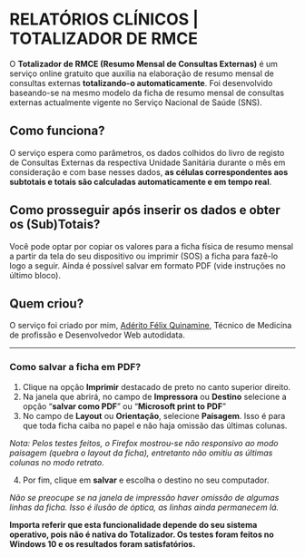 # RELATÓRIOS CLÍNICOS | TOTALIZADOR DE RMCE

O **Totalizador de RMCE (Resumo Mensal de Consultas Externas)** é um serviço online gratuito que auxilia na elaboração de resumo mensal de consultas externas **totalizando-o automaticamente**. Foi desenvolvido baseando-se na mesmo modelo da ficha de resumo mensal de consultas externas actualmente vigente no Serviço Nacional de Saúde (SNS).

## Como funciona?

O serviço espera como parâmetros, os dados colhidos do  livro de registo de Consultas Externas da  respectiva Unidade Sanitária durante o mês em consideração e com base nesses dados, **as células correspondentes aos subtotais e totais são calculadas automaticamente e em tempo real**.

## Como prosseguir após inserir os dados e obter os (Sub)Totais?

Você pode optar por copiar os valores para a ficha física de resumo mensal a partir da tela do seu dispositivo ou imprimir (SOS) a ficha para fazê-lo logo a seguir. Ainda é possível salvar em formato PDF (vide instruções no último bloco).

## Quem criou?
O serviço foi criado por mim, [Adérito Félix Quinamine](https://quinamine.github.io/abordagem-pediatrica/paginas/sobremim.html), Técnico de Medicina de profissão e Desenvolvedor Web autodidata.

---

### Como salvar a ficha em PDF?

1. Clique na opção **Imprimir** destacado de preto no canto superior direito.
2. Na janela que abrirá, no campo de **Impressora** ou **Destino** selecione a opção “**salvar como PDF**” ou “**Microsoft print to PDF**”
3. No campo de **Layout** ou **Orientação**, selecione **Paisagem**. Isso é para que toda ficha caiba no papel e não haja omissão das últimas colunas.

 _Nota: Pelos testes feitos, o Firefox mostrou-se não responsivo ao modo paisagem (quebra o layout da ficha), entretanto não omitiu as últimas colunas no modo retrato._

4. Por fim, clique em **salvar** e escolha o destino no seu computador.

_Não se preocupe se na janela de impressão haver omissão de algumas linhas da ficha. Isso é ilusão de óptica, as linhas ainda permanecem lá._

**Importa referir que esta funcionalidade  depende do seu sistema operativo, pois não é nativa do Totalizador. Os testes foram feitos no Windows 10 e os resultados foram satisfatórios.**


